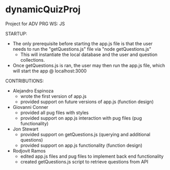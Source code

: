 # dynamicQuizProj
Project for ADV PRG WS: JS

STARTUP:

- The only prerequisite before starting the app.js file is that the user needs to run the "getQuestions.js" file via "node getQuestions.js"
    - This will instantiate the local database and the user and question collections.
- Once getQuestions.js is ran, the user may then run the app.js file, which will start the app @ localhost:3000


CONTRIBUTIONS:

- Alejandro Espinoza
    - wrote the first version of app.js
    - provided support on future versions of app.js (function design)
- Giovanni Conner
    - provided all pug files with styles 
    - provided support on app.js interaction with pug files (pug functionality)
- Jon Stewart
    - provided support on getQuestions.js (querying and additional questions)
    - provided support on app.js functionality (function design)
- Rodjovit Ramos
    - edited app.js files and pug files to implement back end functionality
    - created getQuestions.js script to retrieve questions from API
